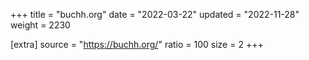 +++
title = "buchh.org"
date = "2022-03-22"
updated = "2022-11-28"
weight = 2230

[extra]
source = "https://buchh.org/"
ratio = 100
size = 2
+++
